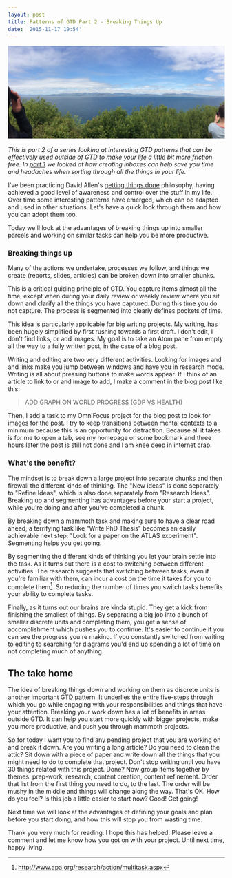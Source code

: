 ```yaml
---
layout: post
title: Patterns of GTD Part 2 - Breaking Things Up
date: '2015-11-17 19:54'
---
```


![](/img/banner_ireland_dingle.jpg)

_This is part 2 of a series looking at interesting GTD patterns that can be effectively used outside of GTD to make your life a little bit more friction free. In [part 1](http://bkkkk.github.io/2015-11-10-gtd-concepts-the-inbox/) we looked at how creating inboxes can help save you time and headaches when sorting through all the things in your life._

I've been practicing David Allen's [getting things done](http://gettingthingsdone.com/fivesteps/) philosophy, having achieved a good level of awareness and control over the stuff in my life. Over time some interesting patterns have emerged, which can be adapted and used in other situations. Let's have a quick look through them and how you can adopt them too.

Today we'll look at the advantages of breaking things up into smaller parcels and working on similar tasks can help you be more productive.

### Breaking things up

Many of the actions we undertake, processes we follow, and things we create (reports, slides, articles) can be broken down into smaller chunks.

This is a critical guiding principle of GTD. You capture items almost all the time, except when during your daily review or weekly review where you sit down and clarify all the things you have captured. During this time you do not capture. The process is segmented into clearly defines pockets of time.

This idea is particularly applicable for big writing projects. My writing, has been hugely simplified by first rushing towards a first draft. I don't edit, I don't find links, or add images. My goal is to take an Atom pane from empty all the way to a fully written post, in the case of a blog post.

Writing and editing are two very different activities. Looking for images and and links make you jump between windows and have you in research mode. Writing is all about pressing buttons to make words appear. If I think of an article to link to or and image to add, I make a comment in the blog post like this:

> ADD GRAPH ON WORLD PROGRESS (GDP VS HEALTH)

Then, I add a task to my OmniFocus project for the blog post to look for images for the post. I try to keep transitions between mental contexts to a minimum because this is an opportunity for distraction. Because all it takes is for me to open a tab, see my homepage or some bookmark and three hours later the post is still not done and I am knee deep in internet crap.

### What's the benefit?

The mindset is to break down a large project into separate chunks and then firewall the different kinds of thinking. The "New ideas" is done separately to "Refine Ideas", which is also done separately from "Research Ideas". Breaking up and segmenting has advantages before your start a project, while you're doing and after you've completed a chunk.

By breaking down a mammoth task and making sure to have a clear road ahead, a terrifying task like "Write PhD Thesis" becomes an easily achievable next step: "Look for a paper on the ATLAS experiment". Segmenting helps you get going.

By segmenting the different kinds of thinking you let your brain settle into the task. As it turns out there is a cost to switching between different activities. The research suggests that switching between tasks, even if you're familiar with them, can incur a cost on the time it takes for you to complete them[^costofmultitasking]. So reducing the number of times you switch tasks benefits your ability to complete tasks.

Finally, as it turns out our brains are kinda stupid. They get a kick from finishing the smallest of things. By separating a big job into a bunch of smaller discrete units and completing them, you get a sense of accomplishment which pushes you to continue. It's easier to continue if you can see the progress you're making. If you constantly switched from writing to editing to searching for diagrams you'd end up spending a lot of time on not completing much of anything.

## The take home

The idea of breaking things down and working on them as discrete units is another important GTD pattern. It underlies the entire five-steps through which you go while engaging with your responsibilities and things that have your attention. Breaking your work down has a lot of benefits in areas outside GTD. It can help you start more quickly with bigger projects, make you more productive, and push you through mammoth projects.

So for today I want you to find any pending project that you are working on and break it down. Are you writing a long article? Do you need to clean the attic? Sit down with a piece of paper and write down all the things that you might need to do to complete that project. Don't stop writing until you have 30 things related with this project. Done? Now group items together by themes: prep-work, research, content creation, content refinement. Order that list from the first thing you need to do, to the last. The order will be mushy in the middle and things will change along the way. That's OK. How do you feel? Is this job a little easier to start now? Good! Get going!

Next time we will look at the advantages of defining your goals and plan before you start doing, and how this will stop you from wasting time.

Thank you very much for reading. I hope this has helped. Please leave a comment and let me know how you got on with your project. Until next time, happy living.

[^costofmultitasking]: http://www.apa.org/research/action/multitask.aspx
